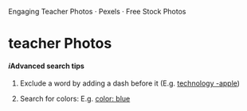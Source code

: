 Engaging Teacher Photos · Pexels · Free Stock Photos

# teacher Photos

#### *i*Advanced search tips

1. Exclude a word by adding a dash before it (E.g. [technology -apple](https://www.pexels.com/search/technology%20-apple/))

2. Search for colors: E.g. [color: blue](https://www.pexels.com/search/color:%20blue/)